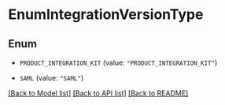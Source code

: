 # EnumIntegrationVersionType

## Enum


* `PRODUCT_INTEGRATION_KIT` (value: `"PRODUCT_INTEGRATION_KIT"`)

* `SAML` (value: `"SAML"`)


[[Back to Model list]](../README.md#documentation-for-models) [[Back to API list]](../README.md#documentation-for-api-endpoints) [[Back to README]](../README.md)


